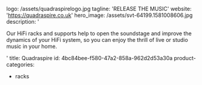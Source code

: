 logo: /assets/quadraspirelogo.jpg
tagline: 'RELEASE THE MUSIC'
website: 'https://quadraspire.co.uk'
hero_image: /assets/svt-64199.1581008606.jpg
description: '<p>Our HiFi racks and supports help to open the soundstage and improve the dynamics of your HiFi system, so you can enjoy the thrill of live or studio music in your home.</p>'
title: Quadraspire
id: 4bc84bee-f580-47a2-858a-962d2d53a30a
product-categories:
  - racks
